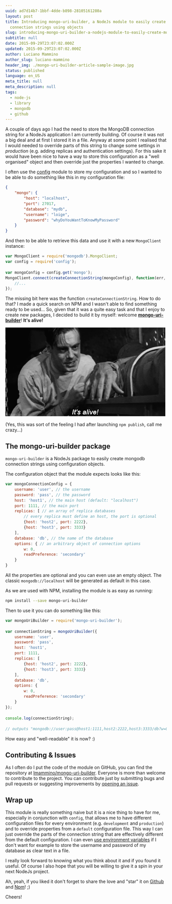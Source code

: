 ```yaml
---
uuid: ad7d14b7-1bbf-4dde-b898-28105161280a
layout: post
title: Introducing mongo-uri-builder, a NodeJs module to easily create mongodb
  connection strings using objects
slug: introducing-mongo-uri-builder-a-nodejs-module-to-easily-create-mongodb-connection-strings-using-objects
subtitle: null
date: 2015-09-29T23:07:02.000Z
updated: 2015-09-29T23:07:02.000Z
author: Luciano Mammino
author_slug: luciano-mammino
header_img: ./mongo-uri-builder-article-sample-image.jpg
status: published
language: en_US
meta_title: null
meta_description: null
tags:
  - node-js
  - library
  - mongodb
  - github
---
```


A couple of days ago I had the need to store the MongoDB connection string for a NodeJs application I am currently building.
Of course it was not a big deal and at first I stored it in a file.
Anyway at some point I realised that I would needed to override parts of this string to change some settings in *production* (e.g. adding replicas and authentication settings). 
For this sake it would have been nice to have a way to store this configuration as a "well organised" object and then override just the properties I wanted to change. 

I often use the [config](https://www.npmjs.com/package/config) module to store my configuration and so I wanted to be able to do something like this in my configuration file:

```json
{
    "mongo": {
        "host": "localhost",
        "port": 27017,
        "database": "mydb",
        "username": "loige",
        "password": "whyDoYouWantToKnowMyPassword"
    }
}
```

And then to be able to retrieve this data and use it with a new `MongoClient` instance:

```javascript
var MongoClient = require('mongodb').MongoClient;
var config = require('config');

var mongoConfig = config.get('mongo');
MongoClient.connect(createConnectionString(mongoConfig), function(err, db) {
    //...
});
```

The missing bit here was the function `createConnectionString`. How to do that?
I made a quick search on NPM and I wasn't able to find something ready to be used... So, given that it was a quite easy task and that I enjoy to create new packages, I decided to build it by myself: welcome **[mongo-uri-builder](https://www.npmjs.com/package/mongo-uri-builder)**! **It's alive!**

![Frankestain it's alive feeling when creating a new NPM library](./mongodb-connection-string-builder-its-alive-frankestain.gif)

(Yes, this was sort of the feeling I had after launching `npm publish`, call me crazy...)


## The mongo-uri-builder package

`mongo-uri-builder` is a NodeJs package to easily create mongodb connection strings using configuration objects.

The configuration object that the module expects looks like this:

```javascript
var mongoConnectionConfig = {
    username: 'user', // the username 
    password: 'pass', // the password 
    host: 'host1', // the main host (default: "localhost")
    port: 1111, // the main port
    replicas: [ // an array of replica databases
        // every replica must define an host, the port is optional 
        {host: 'host2', port: 2222},
        {host: 'host3', port: 3333}
    ],
    database: 'db', // the name of the database
    options: { // an arbitrary object of connection options
        w: 0,
        readPreference: 'secondary'
    }
}
```

All the properties are optional and you can even use an empty object. The classic `mongodb://localhost` will be generated as default in this case.

As we are used with NPM, installing the module is as easy as running:

```bash
npm install --save mongo-uri-builder
```

Then to use it you can do something like this:

```javascript
var mongoUriBuilder = require('mongo-uri-builder');
 
var connectionString = mongoUriBuilder({
    username: 'user',
    password: 'pass',
    host: 'host1',
    port: 1111,
    replicas: [
        {host: 'host2', port: 2222},
        {host: 'host3', port: 3333}
    ],
    database: 'db',
    options: {
        w: 0,
        readPreference: 'secondary'
    }
});
 
console.log(connectionString); 
 
// outputs "mongodb://user:pass@host1:1111,host2:2222,host3:3333/db?w=0&readPreference=secondary" 
```

How easy and "well-readable" it is now? :)


## Contributing & Issues

As I often do I put the code of the module on GitHub, you can find the repository at [lmammino/mongo-uri-builder](https://github.com/lmammino/mongo-uri-builder). 
Everyone is more than welcome to contribute to the project. You can contribute just by submitting bugs and pull requests or suggesting improvements by [opening an issue](https://github.com/lmammino/mongo-uri-builder/issues).


## Wrap up

This module is really something naive but it is a nice thing to have for me, especially in conjunction with `config`, that allows me to have different configuration files for every environment (e.g. `development` and `production`) and to override properties from a `default` configuration file. 
This way I can just override the parts of the connection string that are effectively different from the default configuration. I can even [use environment variables](https://github.com/lorenwest/node-config/wiki/Environment-Variables) if I don't want for example to store the username and password of my database as clear text in a file.

I really look forward to knowing what you think about it and if you found it useful. Of course I also hope that you will be willing to give it a spin in your next NodeJs project.

Ah, yeah, if you liked it don't forget to share the love and "star" it on [Github](https://github.com/lmammino/mongo-uri-builder) and [Npm](https://www.npmjs.com/package/mongo-uri-builder)! ;)

Cheers!
